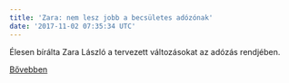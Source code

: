 ```yaml
---
title: 'Zara: nem lesz jobb a becsületes adózónak'
date: '2017-11-02 07:35:34 UTC'
---
```


Élesen bírálta Zara László a tervezett változásokat az adózás rendjében.


[Bővebben](http://ift.tt/2ynfvMz)
